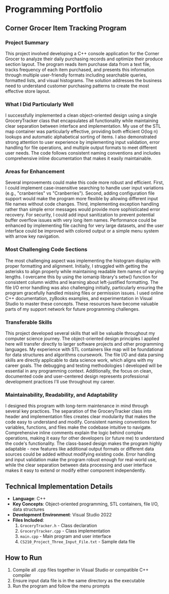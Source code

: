 # Programming Portfolio

## Corner Grocer Item Tracking Program

### Project Summary
This project involved developing a C++ console application for the Corner Grocer to analyze their daily purchasing records and optimize their produce section layout. The program reads item purchase data from a text file, tracks frequency of each item purchased, and presents this information through multiple user-friendly formats including searchable queries, formatted lists, and visual histograms. The solution addresses the business need to understand customer purchasing patterns to create the most effective store layout.

### What I Did Particularly Well
I successfully implemented a clean object-oriented design using a single GroceryTracker class that encapsulates all functionality while maintaining clear separation between interface and implementation. My use of the STL map container was particularly effective, providing both efficient O(log n) lookups and automatic alphabetical sorting of items. I also demonstrated strong attention to user experience by implementing input validation, error handling for file operations, and multiple output formats to meet different user needs. The code follows consistent naming conventions and includes comprehensive inline documentation that makes it easily maintainable.

### Areas for Enhancement
Several improvements could make this code more robust and efficient. First, I could implement case-insensitive searching to handle user input variations (e.g., "cranberries" vs "Cranberries"). Second, adding configuration file support would make the program more flexible by allowing different input file names without code changes. Third, implementing exception handling rather than simple error messages would provide more sophisticated error recovery. For security, I could add input sanitization to prevent potential buffer overflow issues with very long item names. Performance could be enhanced by implementing file caching for very large datasets, and the user interface could be improved with colored output or a simple menu system with arrow key navigation.

### Most Challenging Code Sections
The most challenging aspect was implementing the histogram display with proper formatting and alignment. Initially, I struggled with getting the asterisks to align properly while maintaining readable item names of varying lengths. I overcame this by using the iomanip library's setw() function for consistent column widths and learning about left-justified formatting. The file I/O error handling was also challenging initially, particularly ensuring the program gracefully handled missing files or permission issues. I used online C++ documentation, zyBooks examples, and experimentation in Visual Studio to master these concepts. These resources have become valuable parts of my support network for future programming challenges.

### Transferable Skills
This project developed several skills that will be valuable throughout my computer science journey. The object-oriented design principles I applied here will transfer directly to larger software projects and other programming languages. My experience with STL containers like map will be foundational for data structures and algorithms coursework. The file I/O and data parsing skills are directly applicable to data science work, which aligns with my career goals. The debugging and testing methodologies I developed will be essential in any programming context. Additionally, the focus on clean, documented code and user-centered design represents professional development practices I'll use throughout my career.

### Maintainability, Readability, and Adaptability
I designed this program with long-term maintenance in mind through several key practices. The separation of the GroceryTracker class into header and implementation files creates clear modularity that makes the code easy to understand and modify. Consistent naming conventions for variables, functions, and files make the codebase intuitive to navigate. Comprehensive inline comments explain the logic behind complex operations, making it easy for other developers (or future me) to understand the code's functionality. The class-based design makes the program highly adaptable - new features like additional output formats or different data sources could be added without modifying existing code. Error handling and input validation make the program robust enough for real-world use, while the clear separation between data processing and user interface makes it easy to extend or modify either component independently.

## Technical Implementation Details
- **Language**: C++
- **Key Concepts**: Object-oriented programming, STL containers, file I/O, data structures
- **Development Environment**: Visual Studio 2022
- **Files Included**: 
  1. `GroceryTracker.h` - Class declaration
  2. `GroceryTracker.cpp` - Class implementation
  3. `main.cpp` - Main program and user interface
  4. `CS210_Project_Three_Input_File.txt` - Sample data file

## How to Run

1. Compile all .cpp files together in Visual Studio or compatible C++ compiler
2. Ensure input data file is in the same directory as the executable
3. Run the program and follow the menu prompts
